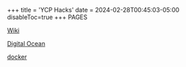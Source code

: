 +++
title = 'YCP Hacks'
date = 2024-02-28T00:45:03-05:00
disableToc=true
+++
PAGES 

[Wiki](/wiki)

[Digital Ocean](/post)

[docker](/docker)



